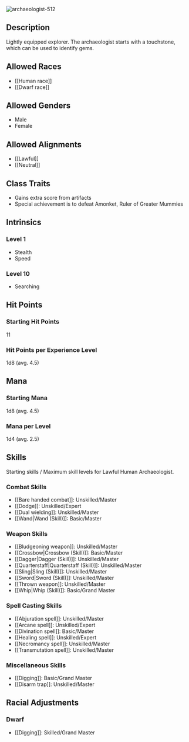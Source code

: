 ![archaeologist-512](https://github.com/hyvanmielenpelit/GnollHack/assets/16661034/0e5673b3-43ab-4b75-b010-f81c81d11db2)


## Description
Lightly equipped explorer. The archaeologist starts with a touchstone, which can be used to identify gems.


## Allowed Races
- [[Human race]]
- [[Dwarf race]]


## Allowed Genders
- Male
- Female


## Allowed Alignments
- [[Lawful]]
- [[Neutral]]


## Class Traits
- Gains extra score from artifacts
- Special achievement is to defeat Amonket, Ruler of Greater Mummies


## Intrinsics
### Level 1
- Stealth
- Speed


### Level 10
- Searching


## Hit Points
### Starting Hit Points


11


### Hit Points per Experience Level


1d8 (avg. 4.5)



## Mana
### Starting Mana


1d8 (avg. 4.5)


### Mana per Level


1d4 (avg. 2.5)


## Skills
Starting skills / Maximum skill levels for Lawful Human Archaeologist. 


### Combat Skills                                     
* [[Bare handed combat]]: Unskilled/Master
* [[Dodge]]: Unskilled/Expert
* [[Dual wielding]]: Unskilled/Master      
* [[Wand|Wand (Skill)]]: Basic/Master      


### Weapon Skills                                     
* [[Bludgeoning weapon]]: Unskilled/Master      
* [[Crossbow|Crossbow (Skill)]]: Basic/Master      
* [[Dagger|Dagger (Skill)]]: Unskilled/Master      
* [[Quarterstaff|Quarterstaff (Skill)]]: Unskilled/Master      
* [[Sling|Sling (Skill)]]: Unskilled/Master      
* [[Sword|Sword (Skill)]]: Unskilled/Master      
* [[Thrown weapon]]: Unskilled/Master
* [[Whip|Whip (Skill)]]: Basic/Grand Master


### Spell Casting Skills                              
* [[Abjuration spell]]: Unskilled/Master      
* [[Arcane spell]]: Unskilled/Expert      
* [[Divination spell]]: Basic/Master      
* [[Healing spell]]: Unskilled/Expert      
* [[Necromancy spell]]: Unskilled/Master      
* [[Transmutation spell]]: Unskilled/Master      


### Miscellaneous Skills                                 
* [[Digging]]: Basic/Grand Master
* [[Disarm trap]]: Unskilled/Master



## Racial Adjustments


### Dwarf


- [[Digging]]: Skilled/Grand Master